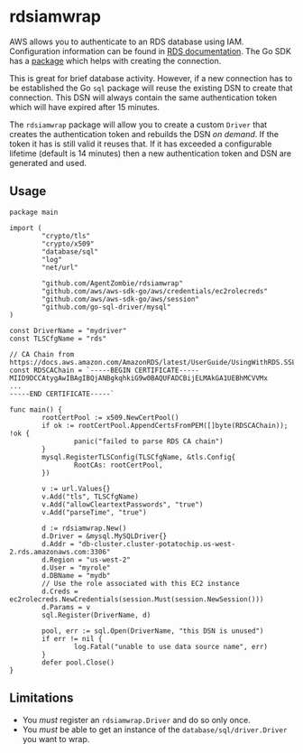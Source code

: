 # rdsiamwrap

AWS allows you to authenticate to an RDS database using IAM. Configuration information can be found in [RDS documentation](https://aws.amazon.com/premiumsupport/knowledge-center/users-connect-rds-iam/). The Go SDK has a [package](https://godoc.org/github.com/aws/aws-sdk-go/service/rds/rdsutils) which helps with creating the connection.

This is great for brief database activity. However, if a new connection has to be established the Go `sql` package will reuse the existing DSN to create that connection. This DSN will always contain the same authentication token which will have expired after 15 minutes.

The `rdsiamwrap` package will allow you to create a custom `Driver` that creates the authentication token and rebuilds the DSN _on demand_. If the token it has is still valid it reuses that. If it has exceeded a configurable lifetime (default is 14 minutes) then a new authentication token and DSN are generated and used.

## Usage

```
package main

import (
        "crypto/tls"
        "crypto/x509"
        "database/sql"
        "log"
        "net/url"

        "github.com/AgentZombie/rdsiamwrap"
        "github.com/aws/aws-sdk-go/aws/credentials/ec2rolecreds"
        "github.com/aws/aws-sdk-go/aws/session"
        "github.com/go-sql-driver/mysql"
)

const DriverName = "mydriver"
const TLSCfgName = "rds"

// CA Chain from https://docs.aws.amazon.com/AmazonRDS/latest/UserGuide/UsingWithRDS.SSL.html
const RDSCAChain = `-----BEGIN CERTIFICATE-----
MIID9DCCAtygAwIBAgIBQjANBgkqhkiG9w0BAQUFADCBijELMAkGA1UEBhMCVVMx
...
-----END CERTIFICATE-----`

func main() {
        rootCertPool := x509.NewCertPool()
        if ok := rootCertPool.AppendCertsFromPEM([]byte(RDSCAChain)); !ok {
                panic("failed to parse RDS CA chain")
        }
        mysql.RegisterTLSConfig(TLSCfgName, &tls.Config{
                RootCAs: rootCertPool,
        })

        v := url.Values{}
        v.Add("tls", TLSCfgName)
        v.Add("allowCleartextPasswords", "true")
        v.Add("parseTime", "true")

        d := rdsiamwrap.New()
        d.Driver = &mysql.MySQLDriver{}
        d.Addr = "db-cluster.cluster-potatochip.us-west-2.rds.amazonaws.com:3306"
        d.Region = "us-west-2"
        d.User = "myrole"
        d.DBName = "mydb"
        // Use the role associated with this EC2 instance
        d.Creds = ec2rolecreds.NewCredentials(session.Must(session.NewSession()))
        d.Params = v
        sql.Register(DriverName, d)

        pool, err := sql.Open(DriverName, "this DSN is unused")
        if err != nil {
                log.Fatal("unable to use data source name", err)
        }
        defer pool.Close()
}

```

## Limitations

- You _must_ register an `rdsiamwrap.Driver` and do so only once.
- You _must_ be able to get an instance of the `database/sql/driver.Driver` you want to wrap.
